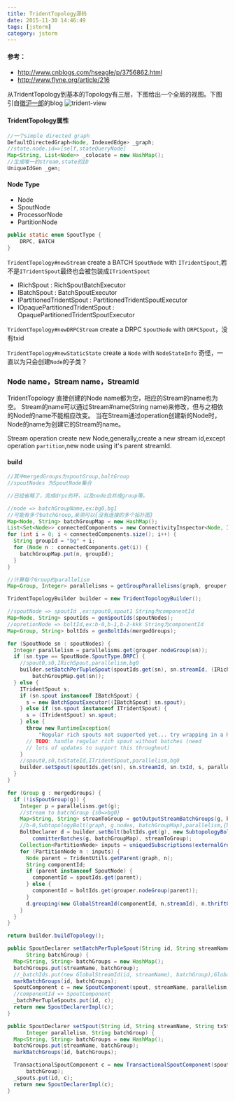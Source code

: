 ```yaml
---
title: TridentTopology源码
date: 2015-11-30 14:46:49
tags: [jstorm]
category: jstorm
---
```

#### 参考：
+ http://www.cnblogs.com/hseagle/p/3756862.html
+ http://www.flyne.org/article/216

从TridentTopology到基本的Topology有三层，下图给出一个全局的视图。下图引自[徽沪一郎][]的blog
![][trident-view]


#### TridentTopology属性
```java
//一个simple directed graph
DefaultDirectedGraph<Node, IndexedEdge> _graph;
//state.node.id=>[self,stateQueryNode]
Map<String, List<Node>> _colocate = new HashMap();
//生成唯一的stream,state的ID
UniqueIdGen _gen;
```

#### Node Type
+ Node
+ SpoutNode
+ ProcessorNode
+ PartitionNode

```java
public static enum SpoutType {
    DRPC, BATCH
}
```

`TridentTopology#newStream` create a BATCH `SpoutNode` with `ITridentSpout`,若不是`ITridentSpout`最终也会被包装成`ITridentSpout`
+ IRichSpout : RichSpoutBatchExecutor
+ IBatchSpout : BatchSpoutExecutor
+ IPartitionedTridentSpout : PartitionedTridentSpoutExecutor
+ IOpaquePartitionedTridentSpout : OpaquePartitionedTridentSpoutExecutor

`TridentTopology#newDRPCStream` create a DRPC `SpoutNode` with `DRPCSpout`，没有txid

`TridentTopology#newStaticState` create a `Node` with `NodeStateInfo`
奇怪，一直以为只会创建`Node`的子类？

### Node name，Stream name，StreamId
TridentTopology 直接创建的Node name都为空，相应的Stream的name也为空。
Stream的name可以通过Stream#name(String name)来修改，但与之相依的Node的name不能相应改变。
当在Stream通过operation创建新的Node时，Node的name为创建它的Stream的name。

Stream operation create new Node,generally,create a new stream id,except operation `partition`,new node using it's parent streamId.


#### build
```java TridentTopology#build
//其中mergedGroups为spoutGroup,boltGroup
//spoutNodes 为SpoutNode集合

//已经省略了，完成drpc的环，以及node合并成group等。

//node => batchGroupName,ex:bg0,bg1
//可能有多个batchGroup,亲测可以{没有连接的多个拓扑图}
Map<Node, String> batchGroupMap = new HashMap();
List<Set<Node>> connectedComponents = new ConnectivityInspector<Node, IndexedEdge>(graph).connectedSets();
for (int i = 0; i < connectedComponents.size(); i++) {
  String groupId = "bg" + i;
  for (Node n : connectedComponents.get(i)) {
    batchGroupMap.put(n, groupId);
  }
}

//计算每个Group的parallelism
Map<Group, Integer> parallelisms = getGroupParallelisms(graph, grouper, mergedGroups);

TridentTopologyBuilder builder = new TridentTopologyBuilder();

//spoutNode => spoutId ,ex:spout0,spout1 String为componentId
Map<Node, String> spoutIds = genSpoutIds(spoutNodes);
//opretionNode => boltId,ex:b-0,b-1,b-2-kkk String为componentId
Map<Group, String> boltIds = genBoltIds(mergedGroups);

for (SpoutNode sn : spoutNodes) {
  Integer parallelism = parallelisms.get(grouper.nodeGroup(sn));
  if (sn.type == SpoutNode.SpoutType.DRPC) {
    //spout0,s0,IRichSpout,parallelism,bg0
    builder.setBatchPerTupleSpout(spoutIds.get(sn), sn.streamId, (IRichSpout) sn.spout, parallelism,
        batchGroupMap.get(sn));
  } else {
    ITridentSpout s;
    if (sn.spout instanceof IBatchSpout) {
      s = new BatchSpoutExecutor((IBatchSpout) sn.spout);
    } else if (sn.spout instanceof ITridentSpout) {
      s = (ITridentSpout) sn.spout;
    } else {
      throw new RuntimeException(
          "Regular rich spouts not supported yet... try wrapping in a RichSpoutBatchExecutor");
      // TODO: handle regular rich spout without batches (need
      // lots of updates to support this throughout)
    }
    //spout0,s0,txStateId,ITridentSpout,parallelism,bg0
    builder.setSpout(spoutIds.get(sn), sn.streamId, sn.txId, s, parallelism, batchGroupMap.get(sn));
  }
}

for (Group g : mergedGroups) {
  if (!isSpoutGroup(g)) {
    Integer p = parallelisms.get(g);
    //stream to batchGroup {s0=>bg0}
    Map<String, String> streamToGroup = getOutputStreamBatchGroups(g, batchGroupMap);
    //b-0,SubtopologyBolt(graph, g.nodes, batchGroupMap),parallelism,{bg0},{s0=>bg0}
    BoltDeclarer d = builder.setBolt(boltIds.get(g), new SubtopologyBolt(graph, g.nodes, batchGroupMap), p,
        committerBatches(g, batchGroupMap), streamToGroup);
    Collection<PartitionNode> inputs = uniquedSubscriptions(externalGroupInputs(g));
    for (PartitionNode n : inputs) {
      Node parent = TridentUtils.getParent(graph, n);
      String componentId;
      if (parent instanceof SpoutNode) {
        componentId = spoutIds.get(parent);
      } else {
        componentId = boltIds.get(grouper.nodeGroup(parent));
      }
      d.grouping(new GlobalStreamId(componentId, n.streamId), n.thriftGrouping);
    }
  }
}

return builder.buildTopology();
```


```java TridentTopologyBuilder#setBatchPerTupleSpout
public SpoutDeclarer setBatchPerTupleSpout(String id, String streamName, IRichSpout spout, Integer parallelism,
      String batchGroup) {
  Map<String, String> batchGroups = new HashMap();
  batchGroups.put(streamName, batchGroup);
  //_batchIds.put(new GlobalStreamId(id, streamName), batchGroup);GlobalStreamId=>batchGroup
  markBatchGroups(id, batchGroups);
  SpoutComponent c = new SpoutComponent(spout, streamName, parallelism, batchGroup);
  //componentId => SpoutComponent
  _batchPerTupleSpouts.put(id, c);
  return new SpoutDeclarerImpl(c);
}
```

```java TridentTopologyBuilder#setSpout
public SpoutDeclarer setSpout(String id, String streamName, String txStateId, ITridentSpout spout,
      Integer parallelism, String batchGroup) {
  Map<String, String> batchGroups = new HashMap();
  batchGroups.put(streamName, batchGroup);
  markBatchGroups(id, batchGroups);

  TransactionalSpoutComponent c = new TransactionalSpoutComponent(spout, streamName, parallelism, txStateId,
      batchGroup);
  _spouts.put(id, c);
  return new SpoutDeclarerImpl(c);
}
```





[trident-view]: /img/jstorm/trident-view.png  "trident-view"
[徽沪一郎]: http://www.cnblogs.com/hseagle/p/3490635.html "徽沪一郎"
